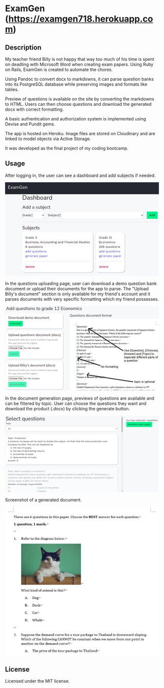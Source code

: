 # ExamGen (https://examgen718.herokuapp.com)

## Description

My teacher friend Billy is not happy that way too much of his time is spent on deadling with Microsoft Word when creating exam papers. Using Ruby on Rails, ExamGen is created to automate the chores.

Using Pandoc to convert docx to markdowns, it can parse question banks into its PostgreSQL database while preserving images and formats like tables.

Preview of questions is available on the site by converting the markdowns to HTML. Users can then choose questions and download the generated docx with correct formatting.

A basic authentication and authorization system is implemented using Devise and Pundit gems.

The app is hosted on Heroku. Image files are stored on Cloudinary and are linked to model objects via Active Storage.

It was developed as the final project of my coding bootcamp.

## Usage

After logging in, the user can see a dashboard and add subjects if needed.

<kbd><img src="app/assets/images/dashboard.jpg" width="700"></kbd>

In the questions uploading page, user can download a demo question bank document or upload their documents for the app to parse. The "Upload Billy's document" section is only available for my friend's account and it parses documents with very specific formatting which my friend possesses.

<kbd><img src="app/assets/images/add_questions.jpg" width="700"></kbd>

In the document generation page, previews of questions are available and can be filtered by topic. User can choose the questions they want and download the product (.docx) by clicking the generate button.

<kbd><img src="app/assets/images/generator.jpg" width="700"></kbd>

Screenshot of a generated document.

<kbd><img src="app/assets/images/docx_ss.jpg" width="600"></kbd>

## License

Licensed under the MIT license.
